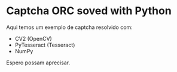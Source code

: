 # Captcha ORC soved with Python

Aqui temos um exemplo de captcha resolvido com:<br>
- CV2 (OpenCV)
- PyTesseract (Tesseract)
- NumPy

Espero possam aprecisar.